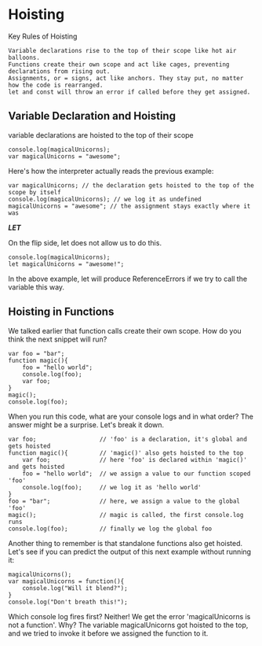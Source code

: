 # Hoisting
Key Rules of Hoisting

    Variable declarations rise to the top of their scope like hot air balloons.
    Functions create their own scope and act like cages, preventing declarations from rising out.
    Assignments, or = signs, act like anchors. They stay put, no matter how the code is rearranged.
    let and const will throw an error if called before they get assigned.

## Variable Declaration and Hoisting
  
variable declarations are hoisted to the top of their scope
  
```
console.log(magicalUnicorns);
var magicalUnicorns = "awesome";
```
Here's how the interpreter actually reads the previous example:
```
var magicalUnicorns; // the declaration gets hoisted to the top of the scope by itself
console.log(magicalUnicorns); // we log it as undefined
magicalUnicorns = "awesome"; // the assignment stays exactly where it was
```
***LET***

On the flip side, let does not allow us to do this.
```
console.log(magicalUnicorns); 
let magicalUnicorns = "awesome!";
```
In the above example, let will produce ReferenceErrors if we try to call the variable this way.

## Hoisting in Functions

We talked earlier that function calls create their own scope. How do you think the next snippet will run?
```
var foo = "bar";
function magic(){
    foo = "hello world";
    console.log(foo);
    var foo;
}
magic();
console.log(foo);
```
When you run this code, what are your console logs and in what order? The answer might be a surprise. Let's break it down.
```
var foo;                  // 'foo' is a declaration, it's global and gets hoisted
function magic(){         // 'magic()' also gets hoisted to the top
    var foo;              // here 'foo' is declared within 'magic()' and gets hoisted
    foo = "hello world";  // we assign a value to our function scoped 'foo'
    console.log(foo);     // we log it as 'hello world'
}                       
foo = "bar";              // here, we assign a value to the global 'foo'
magic();                  // magic is called, the first console.log runs
console.log(foo);         // finally we log the global foo
```
Another thing to remember is that standalone functions also get hoisted. Let's see if you can predict the output of this next example without running it:
```
magicalUnicorns();
var magicalUnicorns = function(){
    console.log("Will it blend?");
}
console.log("Don't breath this!");
```
Which console log fires first? Neither! We get the error 'magicalUnicorns is not a function'. Why? The variable magicalUnicorns got hoisted to the top, and we tried to invoke it before we assigned the function to it.
